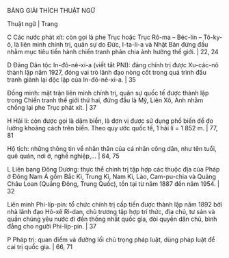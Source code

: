BẢNG GIẢI THÍCH THUẬT NGỮ

Thuật ngữ | Trang

C
Các nước phát xít: còn gọi là phe Trục hoặc Trục Rô-ma – Béc-lin – Tô-ky-ô, là liên minh chính trị, quân sự do Đức, I-ta-li-a và Nhật Bản đứng đầu nhằm mục tiêu tiến hành chiến tranh phân chia ảnh hưởng thế giới. | 22, 24

D
Đảng Dân tộc In-đô-nê-xi-a (viết tắt PNI): đảng chính trị được Xu-các-nô thành lập năm 1927, đóng vai trò lãnh đạo nòng cốt trong quá trình đấu tranh giành lại độc lập của In-đô-nê-xi-a. | 35

Đồng minh: mặt trận liên minh chính trị, quân sự quốc tế được thành lập trong Chiến tranh thế giới thứ hai, đứng đầu là Mỹ, Liên Xô, Anh nhằm chống lại phe Trục phát xít. | 37

H
Hải lí: còn được gọi là dặm biển, là đơn vị được sử dụng phổ biến để đo lường khoảng cách trên biển. Theo quy ước quốc tế, 1 hải lí = 1 852 m. | 77, 81

Hộ tịch: những thông tin về nhân thân của cá nhân công dân, như tên tuổi, quê quán, nơi ở, nghề nghiệp,... | 64, 75

L
Liên bang Đông Dương: thực thể chính trị tập hợp các thuộc địa của Pháp ở Đông Nam Á gồm Bắc Kì, Trung Kì, Nam Kì, Lào, Cam-pu-chia và Quảng Châu Loan (Quảng Đông, Trung Quốc), tồn tại từ năm 1887 đến năm 1954. | 32

Liên minh Phi-líp-pin: tổ chức chính trị cấp tiến được thành lập năm 1892 bởi nhà lãnh đạo Hô-xê Ri-dan, chủ trương tập hợp trí thức, địa chủ, tư sản và quần chúng yêu nước đi đến thống nhất quốc gia, đòi quyền dân chủ, bình đẳng cho người Phi-líp-pin. | 37

P
Pháp trị: quan điểm và đường lối chủ trọng pháp luật, dùng pháp luật để cai trị quốc gia. | 66, 71
